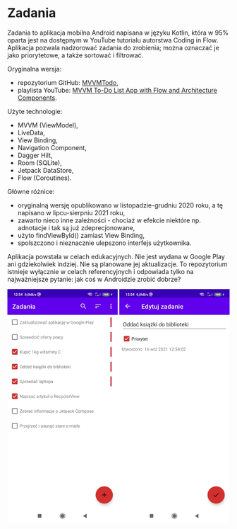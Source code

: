 # Zadania

Zadania to aplikacja mobilna Android napisana w języku Kotlin, która w 95% oparta jest na dostępnym w YouTube tutorialu autorstwa Coding in Flow. Aplikacja pozwala nadzorować zadania do zrobienia; można oznaczać je jako priorytetowe, a także sortować i filtrować.

Oryginalna wersja:
- repozytorium GitHub: [MVVMTodo](https://github.com/codinginflow/MVVMTodo),
- playlista YouTube: [MVVM To-Do List App with Flow and Architecture Components](https://www.youtube.com/playlist?list=PLrnPJCHvNZuCfAe7QK2BoMPkv2TGM_b0E).

Użyte technologie:
- MVVM (ViewModel),
- LiveData,
- View Binding,
- Navigation Component,
- Dagger Hilt,
- Room (SQLite),
- Jetpack DataStore,
- Flow (Coroutines).

Główne różnice:
- oryginalną wersję opublikowano w listopadzie-grudniu 2020 roku, a tę napisano w lipcu-sierpniu 2021 roku,
- zawarto nieco inne zależności - chociaż w efekcie niektóre np. adnotacje i tak są już zdeprecjonowane,
- użyto findViewById() zamiast View Binding,
- spolszczono i nieznacznie ulepszono interfejs użytkownika.

Aplikacja powstała w celach edukacyjnych. Nie jest wydana w Google Play ani gdziekolwiek indziej. Nie są planowane jej aktualizacje. To repozytorium istnieje wyłącznie w celach referencyjnych i odpowiada tylko na najważniejsze pytanie: jak coś w Androidzie zrobić dobrze?

![Zrzuty ekrany: lista zadań i szczegóły zadania](screenshots.webp)
